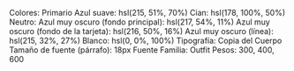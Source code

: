 Colores:
Primario
Azul suave: hsl(215, 51%, 70%)
Cian: hsl(178, 100%, 50%)
Neutro:
Azul muy oscuro (fondo principal): hsl(217, 54%, 11%)
Azul muy oscuro (fondo de la tarjeta): hsl(216, 50%, 16%)
Azul muy oscuro (línea): hsl(215, 32%, 27%)
Blanco: hsl(0, 0%, 100%)
Tipografía:
Copia del Cuerpo
Tamaño de fuente (párrafo): 18px
Fuente
Familia: Outfit
Pesos: 300, 400, 600